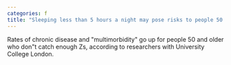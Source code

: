 ```yaml
---
categories: f
title: "Sleeping less than 5 hours a night may pose risks to people 50 and over study"
---
```

Rates of chronic disease and "multimorbidity" go up for people 50 and older who don"t catch enough Zs, according to researchers with University College London.